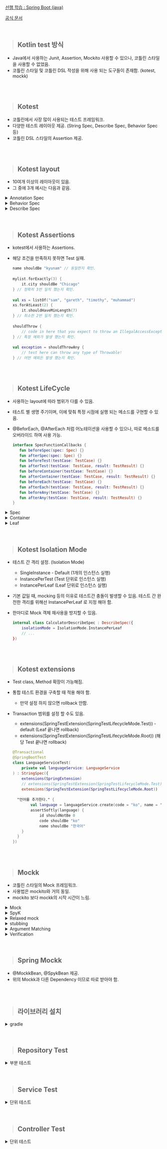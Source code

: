[선행 학습 : Spring Boot (java)](https://github.com/away0419/Study-2023/tree/main/%5B23.11%5DTDD/springBoot)

[공식 문서](https://kotest.io/docs/quickstart/)

<br/>

> ## Kotlin test 방식
- Java에서 사용하는 Junit, Assertion, Mockito 사용할 수 있으나, 코틀린 스타일을 사용할 수 없었음.
- 코틀린 스타일 및 코틀린 DSL 작성을 위해 사용 되는 도구들이 존재함. (kotest, mockk)

<br/>
<br/>

> ## Kotest
- 코틀린에서 사장 많이 사용되는 테스트 프레임워크.
- 다양한 테스트 레이아웃 제공. (String Spec, Describe Spec, Behavior Spec 등)
- 코틀린 DSL 스타일의 Assertion 제공.

<br/>
<br/>

> ## Kotest layout
- 10여개 이상의 레이아웃이 있음.
- 그 중에 3개 예시는 다음과 같음.

<details>
    <summary>Annotation Spec</summary>

- 기존 Junit 방식과 가장 유사한 방식.
- Junit에서 Kotest로 마이그레이션이 필요한 경우 사용.
- TDD용 스타일.

    ```kotlin
    internal class CalculatorAnnotationSpec: AnnotationSpec() {
        private val sut = Calculator()
    
        @Test
        fun `1과 2를 더하면 3이 반환된다`() {
            val result = sut.calculate("1 + 2")
    
            result shouldBe 3
        }
    
        @Test
        fun `식을 입력하면, 해당하는 결과값이 반환된다`() {
            calculations.forAll { (expression, answer) ->
                val result = sut.calculate(expression)
    
                result shouldBe answer
            }
        }
    
        @Test
        fun `입력값이 null 이거나 빈 공백 문자일 경우 IllegalArgumentException 예외를 던진다`() {
            blanks.forAll {
                shouldThrow<IllegalArgumentException> {
                    sut.calculate(it)
                }
            }
        }
    
        @Test
        fun `사칙연산 기호 이외에 다른 문자가 연산자로 들어오는 경우 IllegalArgumentException 예외를 던진다 `() {
            invalidInputs.forAll {
                shouldThrow<IllegalArgumentException> {
                    sut.calculate(it)
                }
            }
        }
    
        companion object {
            private val calculations = listOf(
                "1 + 3 * 5" to 20.0,
                "2 - 8 / 3 - 3" to -5.0,
                "1 + 2 + 3 + 4 + 5" to 15.0
            )
            private val blanks = listOf("", " ", "      ")
            private val invalidInputs = listOf("1 & 2", "1 + 5 % 1")
        }
    }
    ```
</details>

<details>
    <summary>Behavior Spec</summary>

- Given, When, Then 패턴으로 작성하는 방법.
- 테스트 결과에 Given, When, Then이 표시됨.
- BDD용 스타일.

    ```kotlin
    internal class CalculatorBehaviorSpec : BehaviorSpec({
        val sut = Calculator()
    
        given("calculate") {
            val expression = "1 + 2"
            `when`("1과 2를 더하면") {
                val result = sut.calculate(expression)
                then("3이 반환된다") {
                    result shouldBe 3
                }
            }
    
            `when`("수식을 입력하면") {
                then("해당하는 결과값이 반환된다") {
                    calculations.forAll { (expression, answer) ->
                        val result = sut.calculate(expression)
    
                        result shouldBe answer
                    }
                }
            }
    
            `when`("입력값이 null이거나 빈 값인 경우") {
                then("IllegalArgumentException 예외를 던진다") {
                    blanks.forAll {
                        shouldThrow<IllegalArgumentException> {
                            sut.calculate(it)
                        }
                    }
                }
            }
    
            `when`("사칙연산 기호 이외에 다른 연산자가 들어오는 경우") {
                then("IllegalArgumentException 예외를 던진다") {
                    invalidInputs.forAll {
                        shouldThrow<IllegalArgumentException> {
                            sut.calculate(it)
                        }
                    }
                }
            }
        }
    }) {
        companion object {
            private val calculations = listOf(
                "1 + 3 * 5" to 20.0,
                "2 - 8 / 3 - 3" to -5.0,
                "1 + 2 + 3 + 4 + 5" to 15.0
            )
            private val blanks = listOf("", " ", "      ")
            private val invalidInputs = listOf("1 & 2", "1 + 5 % 1")
        }
    }
    ```
</details>

<details>
    <summary>Describe Spec</summary>

- Describe, Context, It 패턴.
- BDD용 스타일.

    ```kotlin
    internal class CalculatorDescribeSpec : DescribeSpec({
        val sut = Calculator()
    
        describe("calculate") {
            context("식이 주어지면") {
                it("해당 식에 대한 결과값이 반환된다") {
                    calculations.forAll { (expression, data) ->
                        val result = sut.calculate(expression)
    
                        result shouldBe data
                    }
                }
            }
    
            context("0으로 나누는 경우") {
                it("Infinity를 반환한다") {
                    val result = sut.calculate("1 / 0")
    
                    result shouldBe Double.POSITIVE_INFINITY
                }
            }
    
            context("입력값이 null이거나 공백인 경우") {
                it("IllegalArgumentException 예외를 던진다") {
                    blanks.forAll {
                        shouldThrow<IllegalArgumentException> {
                            sut.calculate(it)
                        }
                    }
                }
            }
    
            context("사칙연산 기호 이외에 다른 문자가 연산자로 들어오는 경우") {
                it("IllegalArgumentException 예외를 던진다") {
                    invalidInputs.forAll {
                        shouldThrow<IllegalArgumentException> {
                            sut.calculate(it)
                        }
                    }
                }
            }
        }
    }) {
        companion object {
            val calculations = listOf(
                "1 + 3 * 5" to 20.0,
                "2 - 8 / 3 - 3" to -5.0,
                "1 + 2 + 3 + 4 + 5" to 15.0
            )
            val blanks = listOf("", " ", "      ")
            val invalidInputs = listOf("1 & 2", "1 + 5 % 1")
        }
    }
    ```
</details>

<br/>
<br/>

> ## Kotest Assertions

- kotest에서 사용하는 Assertions.
- 해당 조건을 만족하지 못하면 Test 실패.

    ```kotlin
    name shouldBe "kyunam" // 동일한지 확인.
    
    mylist.forExactly(3) {
        it.city shouldBe "Chicago"
    } // 정확히 3번 일치 했는지 확인.
    
    val xs = listOf("sam", "gareth", "timothy", "muhammad")
    xs.forAtLeast(2) {
        it.shouldHaveMinLength(7)
    } // 최소한 2번 일치 했는지 확인.
    
    shouldThrow {
        // code in here that you expect to throw an IllegalAccessException
    } // 특정 예외가 발생 했는지 확인.
    
    val exception = shouldThrowAny {
        // test here can throw any type of Throwable!
    } // 어떤 예외든 발생 했는지 확인.
    
    ```

<br/>
<br/>

> ## Kotest LifeCycle

- 사용하는 layout에 따라 범위가 다를 수 있음.
- 테스트 별 생명 주기이며, 이에 맞춰 특정 시점에 실행 되는 메소드를 구현할 수 있음.
- @BeforEach, @AfterEach 처럼 어노테이션을 사용할 수 있으나, 따로 메소드를 오버라이드 하여 사용 가능.

  ```kotlin
  interface SpecFunctionCallbacks {
     fun beforeSpec(spec: Spec) {}
     fun afterSpec(spec: Spec) {}
     fun beforeTest(testCase: TestCase) {}
     fun afterTest(testCase: TestCase, result: TestResult) {}
     fun beforeContainer(testCase: TestCase) {}
     fun afterContainer(testCase: TestCase, result: TestResult) {}
     fun beforeEach(testCase: TestCase) {}
     fun afterEach(testCase: TestCase, result: TestResult) {}
     fun beforeAny(testCase: TestCase) {}
     fun afterAny(testCase: TestCase, result: TestResult) {}
  }
  ```
<details>
  <summary>Spec</summary>

- 테스트 영역 전체가 spec.

![img.png](image/img.png)

</details>

<details>
  <summary>Container</summary>

- 하나의 given을 영역.

![img_1.png](image/img_1.png)

</details>

<details>
  <summary>Leaf</summary>

- 테스트 영역 전체가 spec.

![img_2.png](image/img_2.png)

</details>

<br/>
<br/>

> ## Kotest Isolation Mode

- 테스트 간 격리 설정. (Isolation Mode)
  - SingleInstance - Default (1개의 인스턴스 실행)
  - InstancePerTest (Test 단위로 인스턴스 실행)
  - InstancePerLeaf (Leaf 단위로 인스턴스 실행)
- 기본 값일 때, mocking 등의 이유로 테스트간 충돌이 발생할 수 있음. 테스트 간 완전한 격리를 위해선 InstancePerLeaf 로 지정 해야 함.
- 한마디로 Mock 객체 재사용을 방지할 수 있음. 

    ```kotlin
    internal class CalculatorDescribeSpec : DescribeSpec({
        isolationMode = IsolationMode.InstancePerLeaf
        // ...
    })
    ```

<br/>  
<br/>  

> ## Kotest extensions

- Test class, Method 확장이 가능해짐.
- 통합 테스트 환경을 구축할 때 적용 해야 함.
  - 만약 설정 하지 않으면 rollback 안함.
- Transaction 범위를 설정 할 수도 있음.
  - extensions(SpringTestExtension(SpringTestLifecycleMode.Test)) - default (Leaf 끝나면 rollback)
  - extensions(SpringTestExtension(SpringTestLifecycleMode.Root)) (해당 Test 끝나면 rollback)

  ```kotlin
  @Transactional
  @SpringBootTest
  class LanguageServiceTest(
      private val languageService: LanguageService
  ) : StringSpec({
      extensions(SpringExtension)
      // extensions(SpringTestExtension(SpringTestLifecycleMode.Test)) 설정 추가 안해도 extensions(SpringExtension) 설정 했다면 기본적으로 설정이 됨. 
      extensions(SpringTestExtension(SpringTestLifecycleMode.Root))
  
    "언어를 추가한다." {
          val language = languageService.create(code = "ko", name = "한국어")
          assertSoftly(language) {
              id shouldNotBe 0
              code shouldBe "ko"
              name shouldBe "한국어"
      }
    } 
  })
  ```

<br/>
<br/>

> ## Mockk
- 코틀린 스타일의 Mock 프레임워크.
- 사용법은 mockito와 거의 동일.
- mockito 보다 mockk의 시작 시간이 느림.

<details>
    <summary>Mock</summary>

- mockito와 유사.

    ```kotlin
    @Mockk
    val permissionRepository : PermissionRepository
    
    // 또는
    
    val permissionRepository = mockk<PermissionRepository>()
    ```

</details>

<details>
    <summary>SpyK</summary>

- mockito와 유사.

    ```kotlin
    @SpyK
    val car : Car
    
    // 또는
    
    val car = spyk(Car()) // or spyk<Car>() to call default constructor
    ```

</details>

<details>
    <summary>Relaxed mock</summary>

- stubbing 하지 않은 상태에서 mock이 호출 되더라도 예외가 발생하지 않도록 설정하는 옵션.

    ```kotlin
    val car = mockk<PermissionRepository>(relaxed = true)
    ```
</details>

<details>
    <summary>stubbing</summary>

- 가짜 객체 stubbing 하는 방식.

    ```kotlin
    // answers
    every { permissionRepository.save(permission) } answers { permission }
    
    // throws 
    every { permissionRepository.findByIdOrNull(id) } throws EntityNotFoundException()
    
    // just Runs 
    every { permissionRepository.delete(id) } just Runs
    
    // returnsMany 
    every { permissionRepository.save(permission) } returnsMany listOf(firstPermission, secondPermission)
    
    // returns 
    every { permissionRepository.save(permission) } returns permission
    every { permissionRepository.save(permission) } returns firstPermission andThen secondPermission
    ```

</details>

<details>
    <summary>Argument Matching</summary>

- Argument 값에 맞을 경우만 stubbing

    ```kotlin
    every { permissionRepository.save(any()) } retunrs permission // 어떤 객체가 오던 반환.
    every { memberRepository.findMemberById(ofType(UUID::class)) } returns response // UUID 객체만 반환.
    
    every { obj.manyMany(5, 6, *varargAll { it == 7 }) } returns 3 // 5, 6, 7, 7, 7 ... 일때만 반환.
    //println(obj.manyMany(5, 6, 7)) // 3
    //println(obj.manyMany(5, 6, 7, 7)) // 3
    //println(obj.manyMany(5, 6, 7, 7, 7)) // 3
    
    every { obj.manyMany(5, 6, *varargAny { nArgs > 5 }, 7) } returns 5 
    //println(obj.manyMany(5, 6, 4, 5, 6, 7)) // 5
    //println(obj.manyMany(5, 6, 4, 5, 6, 7, 7)) // 5
    ```
</details>

<details>
    <summary>Verification</summary>

- 메소드가 호출 되었는지 검증할 때 사용.
- 해당 조건을 만족하지 못하면 Test 실패.

```kotlin
verify(atLeast = 3) { car.accelerate(allAny()) } // car.accelerate() 최소 3번 이상 호출 되었는지 확인.
verify(atMost  = 2) { car.accelerate(fromSpeed = 10, toSpeed = or(20, 30)) } // 최대 2번까지 호출 되었는지 확인. (매개변수 fromSpeed = 10 이고 toSpeed = 10 또는 20 인 경우만 해당) 
verify(exactly = 1) { car.accelerate(fromSpeed = 10, toSpeed = 20) } // 정확히 1번 호출 되었는지 확인.
verify(exactly = 0) { car.accelerate(fromSpeed = 30, toSpeed = 10) } // 전혀 호출되지 않았는지 확인.

verifyAll {
    obj.sum(1, 3)
    obj.sum(1, 2)
    obj.sum(2, 2)
} // 해당 매개변수를 가진 메소드들 모두 호출 되었는지 확인.

verifySequence {
    obj.sum(1, 2)
    obj.sum(1, 3)
    obj.sum(2, 2)
}// 순서에 맞게 호출 되었는지 확인.
```

</details>

<br/>
<br/>

> ## Spring Mockk

- @MockkBean, @SpykBean 제공.
- 위의 Mockk과 다른 Dependency 이므로 따로 받아야 함.

<br/>
<br/>


> ## 라이브러리 설치

<details>
  <summary>gradle</summary>

```gradle
testImplementation("io.kotest:kotest-runner-junit5:5.8.0") // kotest
testImplementation("io.kotest:kotest-assertions-core:5.8.0") // kotest
testImplementation("io.kotest:kotest-property:5.8.0") // kotest
implementation("io.kotest.extensions:kotest-extensions-spring:1.1.3") // kotest spring
testImplementation("io.mockk:mockk:1.12.0") // mockk
testImplementation("com.ninja-squad:springmockk:3.0.1") // mockk spring
```
</details>

<br/>
<br/>

> ## Repository Test

<details>
  <summary>부분 테스트</summary>

- db 연결 후 테스트 진행.
- 테스트용 설정 파일을 불러옴.
- 부분 테스트이므로 extensions 설정을 해줘야 함.

  ```kotlin
  package com.example.kotlin.domain.member.repository
  
  import com.example.kotlin.domain.member.Member
  import io.kotest.core.spec.style.DescribeSpec
  import io.kotest.extensions.spring.SpringExtension
  import io.kotest.matchers.nulls.shouldBeNull
  import io.kotest.matchers.shouldBe
  import org.springframework.beans.factory.annotation.Autowired
  import org.springframework.boot.test.autoconfigure.orm.jpa.DataJpaTest
  import java.util.*
  
  @DataJpaTest(properties = ["spring.config.location=classpath:application-test.yaml"]) // test 용 설정 파일 불러오기
  //@TestPropertySource(properties = ["spring.config.location=classpath:application-test.yaml"])
  internal class MemberRepositoryTest(
      @Autowired
      private val memberRepository: MemberRepository
  ) : DescribeSpec({
  
      extensions(SpringExtension)
  
      describe("MemberRepository") {
          context("회원 가입 시 옳바른 형식을 보낸 경우") {
              it("성공") {
                  val member = Member(name = "홍길동", email = "hong@gmail.com")
                  val response = memberRepository.save(member)
  
                  member.email shouldBe response.email
                  member.name shouldBe response.name
              }
          }
  
          context("회원 ID로 조회할 때") {
              it("찾지 못한 경우 null을 반환한다.") {
                  val response = memberRepository.findMemberById(UUID.randomUUID())
  
                  response.shouldBeNull()
              }
  
              it("찾은 경우 member 반환한다."){
                  val request = UUID.fromString("4a9e5e6b-0b68-4eaa-9e38-53590a0332d4")
                  val response = Member(UUID.fromString("4a9e5e6b-0b68-4eaa-9e38-53590a0332d4"), "홍길동", "hong@gmail.com")
  
                  val result = memberRepository.findMemberById(request)
  
                  result?.run {
                      id shouldBe response.id
                      name shouldBe response.name
                      email shouldBe response.email
                  }
              }
          }
      }
  })
  ```

</details>

<br/>
<br/>

> ## Service Test

<details>
  <summary>단위 테스트</summary>

- 테스트 설정 파일 불러옴.
- 가짜 객체의 경우 동일한 context 안에서 설정이 공유 됨을 유의할 것.

  ```kotlin
  package com.example.kotlin.domain.member.service
  
  import com.example.kotlin.domain.member.Member
  import com.example.kotlin.domain.member.MemberDTO
  import com.example.kotlin.domain.member.repository.MemberRepository
  import io.kotest.core.spec.style.DescribeSpec
  import io.kotest.matchers.nulls.shouldBeNull
  import io.kotest.matchers.shouldBe
  import io.mockk.every
  import io.mockk.spyk
  import org.springframework.test.context.TestPropertySource
  import java.util.*
  
  @TestPropertySource(properties = ["spring.config.location=classpath:application-test.yaml"])
  internal class MemberServiceTest: DescribeSpec({
      val memberRepository = spyk<MemberRepository>()
      val memberService = MemberService(memberRepository)
  
      context("회원 가입"){
          it("성공"){
              val request = MemberDTO(email = "hong.gmail@com", name = "홍길동")
              val response = Member(email = "hong.gmail@com", name = "홍길동")
  
              every { memberRepository.save(ofType(Member::class)) } returns response
              val result = memberService.save(request)
  
              result.name shouldBe response.name
              result.email shouldBe response.email
          }
      }
  
      context("회원 찾기"){
          it("없다면 null 반환"){
              val request = UUID.randomUUID()
  
              val result = memberService.findById(request)
  
              result?.shouldBeNull()
          }
          // DB에 연결하지 않았음에도 통과하는 이유는 다음과 같다.
          // spyk 이므로 실제 기능을 가져온다. 이때, 실제 기능은 DB가 연결 되어 있어야만 동작한다.
          // DB가 연결 되지 않은 현재, 실제 기능이 없는 null이 되어버린다.
          // 즉, stubbing 하지 않고 memberService.findByid()를 한다면 memberRepository 가 null이므로 null을 반환한다.
          // 현재는 service 자체만 확인하면 되기 때문에 굳이 db를 연결할 필요없다. 어차피 순서상 repository test를 먼저하기 때문이다.
  
          it("멤버가 있다면 찾은 멤버 반환"){
              val request = UUID.fromString("4a9e5e6b-0b68-4eaa-9e38-53590a0332d4")
              val response = Member(UUID.fromString("4a9e5e6b-0b68-4eaa-9e38-53590a0332d4"), "홍길동", "hong@gmail.com")
  
              every { memberRepository.findMemberById(ofType(UUID::class)) } returns response
              val result = memberService.findById(request)
  
              result?.run {
                  id shouldBe response.id
                  name shouldBe response.name
                  email shouldBe response.email
              }
          } // 동일한 context 안에서 spyk<>()가 공유 되므로, 아래에 있는 다른 it도  stubbing 적용 됨을 주의 하자.
  
      }
  })
  ```
</details>

<br/>
<br/>


> ## Controller Test

<details>
  <summary>단위 테스트</summary>

- 통합 테스트 이므로 extensions 설정 해줄 것.

  ```kotlin
  package com.example.kotlin.domain.member.controller
  
  import com.example.kotlin.domain.member.Member
  import com.example.kotlin.domain.member.MemberDTO
  import com.example.kotlin.domain.member.service.MemberService
  import com.fasterxml.jackson.databind.ObjectMapper
  import io.kotest.core.spec.style.DescribeSpec
  import io.kotest.extensions.spring.SpringExtension
  import io.mockk.every
  import io.mockk.mockk
  import org.springframework.http.MediaType
  import org.springframework.test.web.servlet.MockMvc
  import org.springframework.test.web.servlet.get
  import org.springframework.test.web.servlet.post
  import org.springframework.test.web.servlet.setup.MockMvcBuilders
  import java.util.*
  
  internal class MemberControllerTest : DescribeSpec({
      val memberService = mockk<MemberService>()
      val memberController = MemberController(memberService)
      val mockMvc: MockMvc = MockMvcBuilders.standaloneSetup(memberController).build()
  
      extensions(SpringExtension)
      
      describe("MemberControllerTest") {
          context("회원 가입 요청") {
              it("email, name 주어진 경우") {
                  // Given
                  val request = MemberDTO(email = "hong.gmail@com", name = "홍길동")
                  val response = Member(UUID.fromString("4a9e5e6b-0b68-4eaa-9e38-53590a0332d4"), "홍길동", "hong@gmail.com")
  
                  every { memberService.save(ofType(MemberDTO::class)) } returns response
  
                  // When
                  val result = mockMvc.post("/save") {
                      contentType = MediaType.APPLICATION_JSON
                      content = ObjectMapper().writeValueAsString(request)
                  }
  
                  // Then
                  result.andExpect {
                      status { isOk() }
                      jsonPath("id") { exists() }
                      jsonPath("name") { exists() }
                      jsonPath("email") { exists() }
                  }
              }
          }
  
          context("회원 조회") {
              it("찾는 유저가 없는 경우") {
  
                  // Given
                  val request = "4a9e5e6b-0b68-4eaa-9e38-53590a0332d4"
  
                  every { memberService.findById(ofType(UUID::class)) } returns null
  
                  // When
                  val result = mockMvc.get("/find/$request") {
                      contentType = MediaType.APPLICATION_JSON
                  }
  
                  // Then
                  result.andExpect {
                      status { isOk() }
                  }
              }
  
              it("찾는 유저가 있는 경우") {
  
                  // Given
                  val request = "4a9e5e6b-0b68-4eaa-9e38-53590a0332d4"
                  val response = Member(UUID.fromString("4a9e5e6b-0b68-4eaa-9e38-53590a0332d4"), "홍길동", "hong@gmail.com")
  
                  every { memberService.findById(ofType(UUID::class)) } returns response
  
                  // When
                  val result = mockMvc.get("/find/$request") {
                      contentType = MediaType.APPLICATION_JSON
                  }
  
                  // Then
                  result.andExpect {
                      status { isOk() }
                      jsonPath("id") { exists() }
                      jsonPath("name") { exists() }
                      jsonPath("email") { exists() }
                  }
              }
          }
      }
  })
  ```

</details>